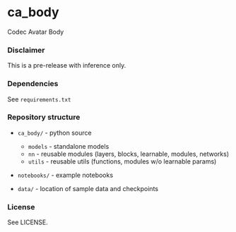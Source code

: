 # ca_body

Codec Avatar Body

### Disclaimer

This is a pre-release with inference only.

### Dependencies

See `requirements.txt`

### Repository structure

- `ca_body/` - python source
    * `models` - standalone models
    * `nn` - reusable modules (layers, blocks, learnable, modules, networks)
    * `utils` - reusable utils (functions, modules w/o learnable params)

- `notebooks/` - example notebooks
- `data/` - location of sample data and checkpoints


### License

See LICENSE.